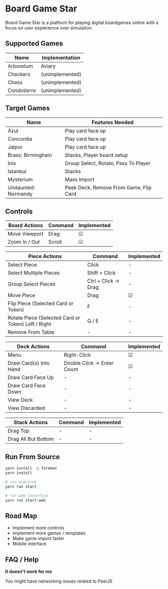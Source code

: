 # Board Game Star

Board Game Star is a platform for playing digital boardgames online with a focus on user expierience over simulation.

## Supported Games

| Name        | Implementation  |
| ----------- | --------------- |
| Arboretum   | Aviary          |
| Checkers    | (unimplemented) |
| Chess       | (unimplemented) |
| Condotierre | (unimplemented) |

## Target Games

| Name                | Features Needed                        |
| ------------------- | -------------------------------------- |
| Azul                | Play card face up                      |
| Concordia           | Play card face up                      |
| Jaipur              | Play card face up                      |
| Brass: Birmingham   | Stacks, Player board setup             |
| Inis                | Group Select, Rotate, Pass To Player   |
| Istanbul            | Stacks                                 |
| Mysterium           | Mass Import                            |
| Undaunted: Normandy | Peek Deck, Remove From Game, Flip Card |

## Controls

| Board Actions | Command | Implemented |
| ------------- | ------- | ----------- |
| Move Viewport | Drag    | &#9745;     |
| Zoom In / Out | Scroll  | &#9745;     |

| Piece Actions                                      | Command              | Implemented |
| -------------------------------------------------- | -------------------- | ----------- |
| Select Piece                                       | Click                | -           |
| Select Multiple Pieces                             | Shift + Click        | -           |
| Group Select Pieces                                | Ctrl + Click -> Drag | -           |
| Move Piece                                         | Drag                 | &#9745;     |
| Flip Piece (Selected Card or Token)                | F                    | -           |
| Rotate Piece (Selected Card or Token) Left / Right | Q / E                | -           |
| Remove From Table                                  | -                    | -           |

| Deck Actions           | Command                     | Implemented |
| ---------------------- | --------------------------- | ----------- |
| Menu                   | Right-Click                 | &#9745;     |
| Draw Card(s) Into Hand | Double Click -> Enter Count | &#9745;     |
| Draw Card Face Up      | -                           | -           |
| Draw Card Face Down    | -                           | -           |
| View Deck              | -                           | -           |
| View Discarded         | -                           | -           |

| Stack Actions       | Command | Implemented |
| ------------------- | ------- | ----------- |
| Drag Top            | -       | -           |
| Drag All But Bottom | -       | -           |

## Run From Source

```bash
yarn install -g foreman
yarn install

# run electron
yarn run start

# run web interface
yarn run start:web
```

## Road Map

- Implement more controls
- Implement more games / templates
- Make game import faster
- Mobile interface

## FAQ / Help

**It doesn't work for me**

You might have networking issues related to PeerJS
